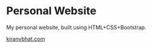 # Personal Website
My personal website, built using HTML+CSS+Bootstrap.

<a href="kiranvbhat.com">kiranvbhat.com</a>
